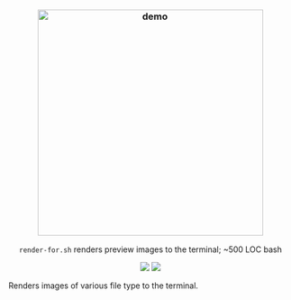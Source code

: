 <h3 align="center"><img src="./test/render-for.demo.gif" alt="demo" height="400px"></h3>
<p align="center"><code>render-for.sh</code> renders preview images to the terminal; ~500 LOC bash</p>
<p align="center">
<a href="https://github.com/iambumblehead/render-thumb-for.sh/workflows"><img src="https://github.com/iambumblehead/render-thumb-for.sh/workflows/shellcheck/badge.svg"></a>
<a href="./LICENSE.md"><img src="https://img.shields.io/badge/license-ISC-blue.svg"></a>
</p>

Renders images of various file type to the terminal.


[0]: https://img.shields.io/badge/license-ISC-blue.svg
[1]: ./LICENSE
